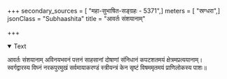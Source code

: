 +++
secondary_sources = [ "महा-सुभाषित-सङ्ग्रहः - 5371",]
meters = [ "स्रग्धरा",]
jsonClass = "Subhaashita"
title = "आवर्तः संशयानाम्"

+++

<details open><summary>Text</summary>

आवर्तः संशयानाम् अविनयभवनं पत्तनं साहसानां दोषाणां संनिधानं कपटशतमयं क्षेत्रमप्रत्ययानाम्।  
स्वर्गद्वारस्य विघ्नं नरकपुरमुखं सर्वमायाकरण्डं स्त्रीयन्त्रं केन सृष्टं विषममृतमयं प्राणिलोकस्य पाशः॥
</details>
